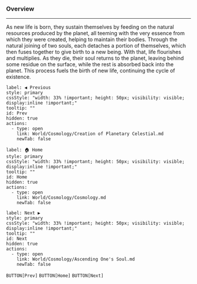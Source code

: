 ### Overview
---
As new life is born, they sustain themselves by feeding on the natural resources produced by the planet, all teeming with the very essence from which they were created, helping to maintain their bodies. Through the natural joining of two souls, each detaches a portion of themselves, which then fuses together to give birth to a new being. With that, life flourishes and multiplies. As they die, their soul returns to the planet, leaving behind some residue on the surface, while the rest is absorbed back into the planet. This process fuels the birth of new life, continuing the cycle of existence.
```meta-bind-button
label: ◀ Previous
style: primary
cssStyle: "width: 33% !important; height: 50px; visibility: visible; display:inline !important;"
tooltip: ""
id: Prev
hidden: true
actions:
  - type: open
    link: World/Cosmology/Creation of Planetary Celestial.md
    newTab: false
```

```meta-bind-button
label: 🏠 Home
style: primary
cssStyle: "width: 33% !important; height: 50px; visibility: visible; display:inline !important;"
tooltip: ""
id: Home
hidden: true
actions:
  - type: open
    link: World/Cosmology/Cosmology.md
    newTab: false
```

```meta-bind-button
label: Next ▶
style: primary
cssStyle: "width: 33% !important; height: 50px; visibility: visible; display:inline !important;"
tooltip: ""
id: Next
hidden: true
actions:
  - type: open
    link: World/Cosmology/Ascending One's Soul.md
    newTab: false
```
``BUTTON[Prev]`` ``BUTTON[Home]`` ``BUTTON[Next]``